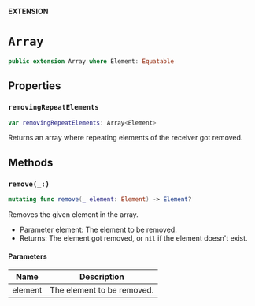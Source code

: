 **EXTENSION**

# `Array`
```swift
public extension Array where Element: Equatable
```

## Properties
### `removingRepeatElements`

```swift
var removingRepeatElements: Array<Element>
```

Returns an array where repeating elements of the receiver got removed.

## Methods
### `remove(_:)`

```swift
mutating func remove(_ element: Element) -> Element?
```

Removes the given element in the array.

- Parameter element: The element to be removed.
- Returns: The element got removed, or `nil` if the element doesn't exist.

#### Parameters

| Name | Description |
| ---- | ----------- |
| element | The element to be removed. |